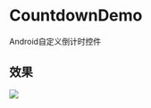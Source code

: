 # CountdownDemo
Android自定义倒计时控件

## 效果
![](http://gitout.oss-cn-shanghai.aliyuncs.com/content/gifeditor_20100117_090051.gif)
